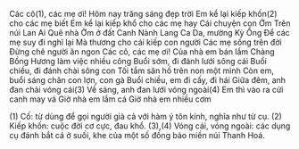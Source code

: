 Các cô(1), các mẹ ơi!
Hôm nay trăng sáng đẹp trời
Em kể lại kiếp khốn(2) cho các mẹ biết
Em kể lại kiếp khổ cho các mẹ hay
Cái chuyện con Ởm
Trên núi Lan Ai
Quê nhà Ởm ở đất Canh Nành
Lang Ca Da, mường Kỳ Ổng
Để các mẹ suy đi nghĩ lại
Mà thương cho cái kiếp con người
Các mẹ sống trên đời
Đừng chê người ăn ngon
Các cô, các mẹ ơi!
Của nhà em bán lắm
Chàng Bồng Hương làm việc nhiều công
Buổi sớm, đi đánh lưới sông cái
Buổi chiều, đi đánh chài sông con
Tối tắm sân hồ trên non một mình
Còn em, buổi sáng chăn con lợn, con gà
Buổi chiều, em đi cấy, đi hái
Giữa đêm, anh đan chài vóng cái(3)
Về sáng, anh đan lưới vóng ngoài(4)
Em thì vào ra cửi canh may vá
Giờ nhà em lắm cá
Giờ nhà em nhiều cơm

(1) Cố: từ dùng để gọi người già cả với hàm ý tôn kính, nghĩa như từ cụ.
(2) Kiếp khốn: cuộc đời cơ cực, đau khổ.
(3),(4) Vóng cái, vóng ngoài: các dụng cụ đánh bắt cá ở suối, khe của một số đồng bào miền núi Thanh Hoá.
